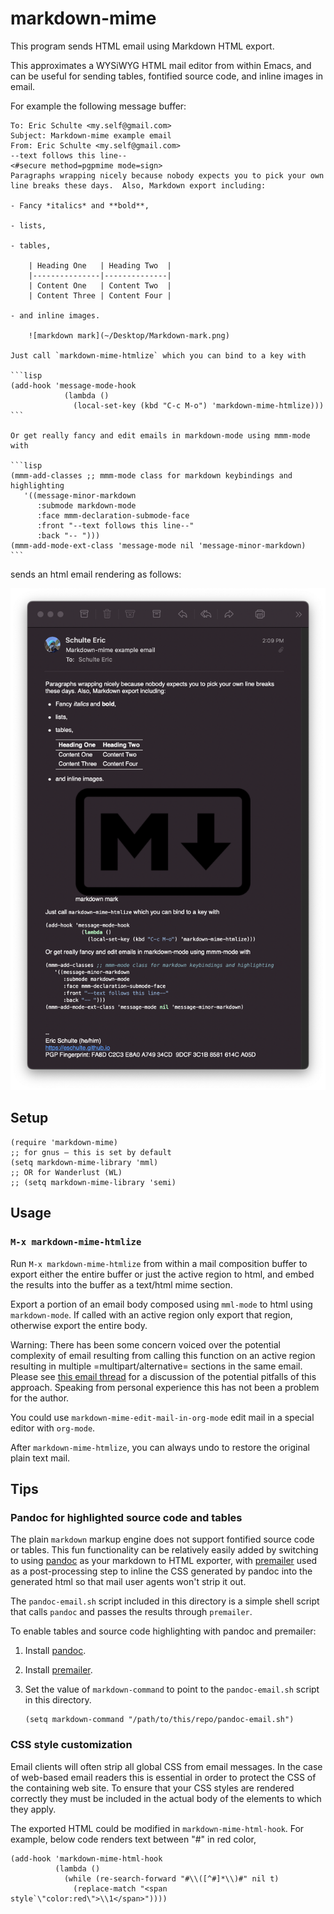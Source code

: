 markdown-mime
=============

This program sends HTML email using Markdown HTML export.

This approximates a WYSiWYG HTML mail editor from within Emacs, and
can be useful for sending tables, fontified source code, and inline
images in email.

For example the following message buffer:


    To: Eric Schulte <my.self@gmail.com>
    Subject: Markdown-mime example email
    From: Eric Schulte <my.self@gmail.com>
    --text follows this line--
    <#secure method=pgpmime mode=sign>
    Paragraphs wrapping nicely because nobody expects you to pick your own
    line breaks these days.  Also, Markdown export including:

    - Fancy *italics* and **bold**,

    - lists,

    - tables,

        | Heading One   | Heading Two  |
        |---------------|--------------|
        | Content One   | Content Two  |
        | Content Three | Content Four |

    - and inline images.

        ![markdown mark](~/Desktop/Markdown-mark.png)

    Just call `markdown-mime-htmlize` which you can bind to a key with

    ```lisp
    (add-hook 'message-mode-hook
                (lambda ()
                  (local-set-key (kbd "C-c M-o") 'markdown-mime-htmlize)))
    ```

    Or get really fancy and edit emails in markdown-mode using mmm-mode with

    ```lisp
    (mmm-add-classes ;; mmm-mode class for markdown keybindings and highlighting
       '((message-minor-markdown
          :submode markdown-mode
          :face mmm-declaration-submode-face
          :front "--text follows this line--"
          :back "-- ")))
    (mmm-add-mode-ext-class 'message-mode nil 'message-minor-markdown)
    ```


sends an html email rendering as follows:

![](https://raw.githubusercontent.com/eschulte/markdown-mime/master/screenshot.png)


## Setup

```elisp
(require 'markdown-mime)
;; for gnus – this is set by default
(setq markdown-mime-library 'mml)
;; OR for Wanderlust (WL)
;; (setq markdown-mime-library 'semi)
```


## Usage

### `M-x markdown-mime-htmlize`

Run `M-x markdown-mime-htmlize` from within a mail composition buffer
to export either the entire buffer or just the active region to html,
and embed the results into the buffer as a text/html mime section.

Export a portion of an email body composed using `mml-mode` to html
using `markdown-mode`.  If called with an active region only export
that region, otherwise export the entire body.

Warning: There has been some concern voiced over the potential
complexity of email resulting from calling this function on an active
region resulting in multiple =multipart/alternative= sections in the
same email. Please see [this email thread][] for a discussion of the
potential pitfalls of this approach. Speaking from personal experience
this has not been a problem for the author.

[this email thread]: http://thread.gmane.org/gmane.emacs.orgmode/23617

You could use `markdown-mime-edit-mail-in-org-mode` edit mail in a special editor with `org-mode`.

After `markdown-mime-htmlize`, you can always undo to restore the
original plain text mail.

## Tips

### Pandoc for highlighted source code and tables
The plain `markdown` markup engine does not support fontified source
code or tables.  This fun functionality can be relatively easily added
by switching to using [pandoc][] as your markdown to HTML exporter,
with [premailer][] used as a post-processing step to inline the CSS
generated by pandoc into the generated html so that mail user agents
won't strip it out.

[pandoc]: https://pandoc.org
[premailer]: https://pypi.org/project/premailer/

The `pandoc-email.sh` script included in this directory is a simple
shell script that calls `pandoc` and passes the results through
`premailer`.

To enable tables and source code highlighting with pandoc and
premailer:

1. Install [pandoc][].

2. Install [premailer][].

3. Set the value of `markdown-command` to point to the
   `pandoc-email.sh` script in this directory.

    ```elisp
    (setq markdown-command "/path/to/this/repo/pandoc-email.sh")
    ```


### CSS style customization
Email clients will often strip all global CSS from email messages. In
the case of web-based email readers this is essential in order to
protect the CSS of the containing web site. To ensure that your CSS
styles are rendered correctly they must be included in the actual body
of the elements to which they apply.

The exported HTML could be modified in `markdown-mime-html-hook`. For example, below code renders text between "#" in red color,
```elisp
(add-hook 'markdown-mime-html-hook
          (lambda ()
            (while (re-search-forward "#\\([^#]*\\)#" nil t)
              (replace-match "<span style`\"color:red\">\\1</span>"))))
```
